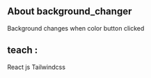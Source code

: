 ## About background_changer

Background changes when color button clicked

## teach :

React js
Tailwindcss

